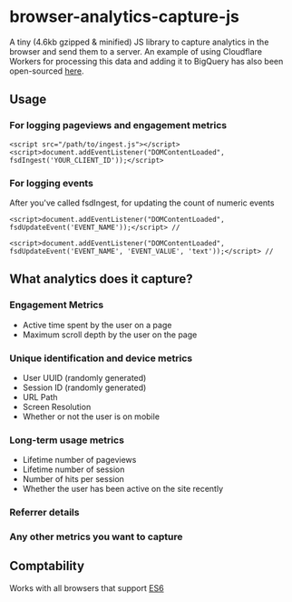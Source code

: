 # browser-analytics-capture-js
A tiny (4.6kb gzipped &amp; minified) JS library to capture analytics in the browser and send them to a server. An example of using Cloudflare Workers for processing this data and adding it to BigQuery has also been open-sourced [here](https://github.com/Full-Stack-Data/cloud-workers-bigquery-ingest).

## Usage
### For logging pageviews and engagement metrics
```
<script src="/path/to/ingest.js"></script>
<script>document.addEventListener("DOMContentLoaded", fsdIngest('YOUR_CLIENT_ID'));</script>
```

### For logging events
After you've called fsdIngest, for updating the count of numeric events

```
<script>document.addEventListener("DOMContentLoaded", fsdUpdateEvent('EVENT_NAME'));</script> //
```


```
<script>document.addEventListener("DOMContentLoaded", fsdUpdateEvent('EVENT_NAME', 'EVENT_VALUE', 'text'));</script> //
```


## What analytics does it capture?
### Engagement Metrics
- Active time spent by the user on a page
- Maximum scroll depth by the user on the page

### Unique identification and device metrics
- User UUID (randomly generated)
- Session ID (randomly generated)
- URL Path
- Screen Resolution
- Whether or not the user is on mobile

### Long-term usage metrics
- Lifetime number of pageviews
- Lifetime number of session
- Number of hits per session
- Whether the user has been active on the site recently

### Referrer details

### Any other metrics you want to capture

## Comptability
Works with all browsers that support [ES6](https://caniuse.com/?search=es6)
